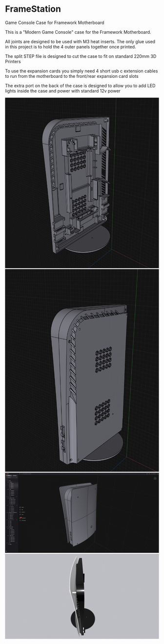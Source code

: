 # FrameStation
 Game Console Case for Framework Motherboard

 This is a "Modern Game Console" case for the Framework Motherboard. 

All joints are designed to be used with M3 heat inserts. The only glue used in this project is to hold the 4 outer panels together once printed. 

The split STEP file is designed to cut the case to fit on standard 220mm 3D Printers 

To use the expansion cards you simply need 4 short usb c extension cables to run from the motherboard to the front/rear expansion card slots

The extra port on the back of the case is designed to allow you to add LED lights inside the case and power with standard 12v power

![Screenshot1](https://github.com/whatthefilament/FrameStation/blob/main/Images/screenshot1.png)
![Screenshot2](https://github.com/whatthefilament/FrameStation/blob/main/Images/screenshot2.png)
![Screenshot3](https://github.com/whatthefilament/FrameStation/blob/main/Images/screenshot3.png)
![Screenshot4](https://github.com/whatthefilament/FrameStation/blob/main/Images/screenshot4.png)